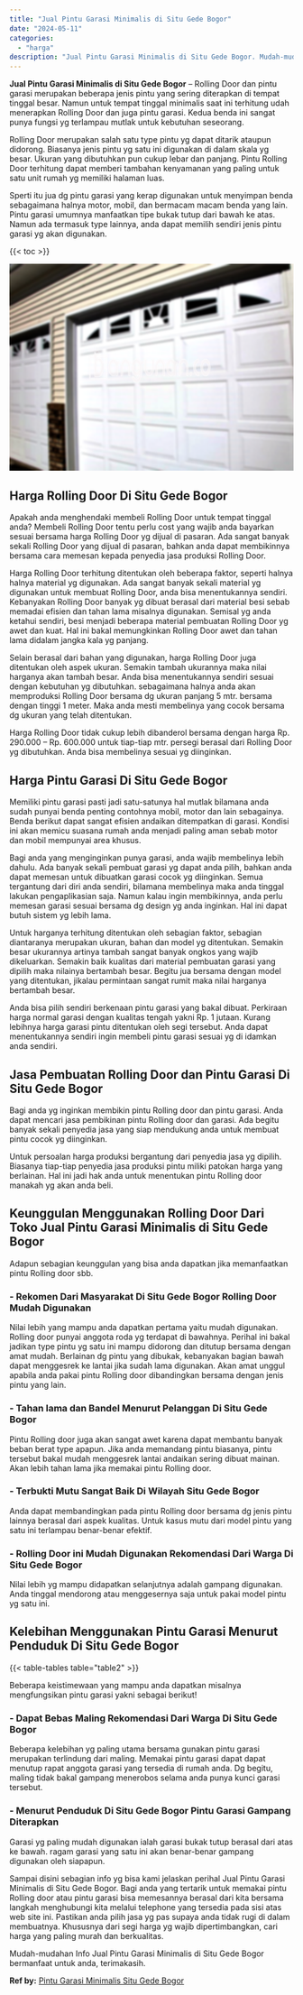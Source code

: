 ```yaml
---
title: "Jual Pintu Garasi Minimalis di Situ Gede Bogor"
date: "2024-05-11"
categories: 
  - "harga"
description: "Jual Pintu Garasi Minimalis di Situ Gede Bogor. Mudah-mudahan Info Jual Pintu Garasi Minimalis di Situ Gede Bogor bermanfaat untuk anda, terimakasih...."
---
```


**Jual Pintu Garasi Minimalis di Situ Gede Bogor** – Rolling Door dan pintu garasi merupakan beberapa jenis pintu yang sering diterapkan di tempat tinggal besar. Namun untuk tempat tinggal minimalis saat ini terhitung udah menerapkan Rolling Door dan juga pintu garasi. Kedua benda ini sangat punya fungsi yg terlampau mutlak untuk kebutuhan seseorang.

Rolling Door merupakan salah satu type pintu yg dapat ditarik ataupun didorong. Biasanya jenis pintu yg satu ini digunakan di dalam skala yg besar. Ukuran yang dibutuhkan pun cukup lebar dan panjang. Pintu Rolling Door terhitung dapat memberi tambahan kenyamanan yang paling untuk satu unit rumah yg memiliki halaman luas.

Sperti itu jua dg pintu garasi yang kerap digunakan untuk menyimpan benda sebagaimana halnya motor, mobil, dan bermacam macam benda yang lain. Pintu garasi umumnya manfaatkan tipe bukak tutup dari bawah ke atas. Namun ada termasuk type lainnya, anda dapat memilih sendiri jenis pintu garasi yg akan digunakan.

{{< toc >}}

![Jual Pintu Garasi Minimalis di Situ Gede Bogor](/images/pintu-garasi-42.png)

## Harga Rolling Door Di Situ Gede Bogor

Apakah anda menghendaki membeli Rolling Door untuk tempat tinggal anda? Membeli Rolling Door tentu perlu cost yang wajib anda bayarkan sesuai bersama harga Rolling Door yg dijual di pasaran. Ada sangat banyak sekali Rolling Door yang dijual di pasaran, bahkan anda dapat membikinnya bersama cara memesan kepada penyedia jasa produksi Rolling Door.

Harga Rolling Door terhitung ditentukan oleh beberapa faktor, seperti halnya halnya material yg digunakan. Ada sangat banyak sekali material yg digunakan untuk membuat Rolling Door, anda bisa menentukannya sendiri. Kebanyakan Rolling Door banyak yg dibuat berasal dari material besi sebab memadai efisien dan tahan lama misalnya digunakan. Semisal yg anda ketahui sendiri, besi menjadi beberapa material pembuatan Rolling Door yg awet dan kuat. Hal ini bakal memungkinkan Rolling Door awet dan tahan lama didalam jangka kala yg panjang.

Selain berasal dari bahan yang digunakan, harga Rolling Door juga ditentukan oleh aspek ukuran. Semakin tambah ukurannya maka nilai harganya akan tambah besar. Anda bisa menentukannya sendiri sesuai dengan kebutuhan yg dibutuhkan. sebagaimana halnya anda akan memproduksi Rolling Door bersama dg ukuran panjang 5 mtr. bersama dengan tinggi 1 meter. Maka anda mesti membelinya yang cocok bersama dg ukuran yang telah ditentukan.

Harga Rolling Door tidak cukup lebih dibanderol bersama dengan harga Rp. 290.000 – Rp. 600.000 untuk tiap-tiap mtr. persegi berasal dari Rolling Door yg dibutuhkan. Anda bisa membelinya sesuai yg diinginkan.

## Harga Pintu Garasi Di Situ Gede Bogor

Memiliki pintu garasi pasti jadi satu-satunya hal mutlak bilamana anda sudah punyai benda penting contohnya mobil, motor dan lain sebagainya. Benda berikut dapat sangat efisien andaikan ditempatkan di garasi. Kondisi ini akan memicu suasana rumah anda menjadi paling aman sebab motor dan mobil mempunyai area khusus.

Bagi anda yang menginginkan punya garasi, anda wajib membelinya lebih dahulu. Ada banyak sekali pembuat garasi yg dapat anda pilih, bahkan anda dapat memesan untuk dibuatkan garasi cocok yg diinginkan. Semua tergantung dari diri anda sendiri, bilamana membelinya maka anda tinggal lakukan pengaplikasian saja. Namun kalau ingin membikinnya, anda perlu memesan garasi sesuai bersama dg design yg anda inginkan. Hal ini dapat butuh sistem yg lebih lama.

Untuk harganya terhitung ditentukan oleh sebagian faktor, sebagian diantaranya merupakan ukuran, bahan dan model yg ditentukan. Semakin besar ukurannya artinya tambah sangat banyak ongkos yang wajib dikeluarkan. Semakin baik kualitas dari material pembuatan garasi yang dipilih maka nilainya bertambah besar. Begitu jua bersama dengan model yang ditentukan, jikalau permintaan sangat rumit maka nilai harganya bertambah besar.

Anda bisa pilih sendiri berkenaan pintu garasi yang bakal dibuat. Perkiraan harga normal garasi dengan kualitas tengah yakni Rp. 1 jutaan. Kurang lebihnya harga garasi pintu ditentukan oleh segi tersebut. Anda dapat menentukannya sendiri ingin membeli pintu garasi sesuai yg di idamkan anda sendiri.

## Jasa Pembuatan Rolling Door dan Pintu Garasi Di Situ Gede Bogor

Bagi anda yg inginkan membikin pintu Rolling door dan pintu garasi. Anda dapat mencari jasa pembikinan pintu Rolling door dan garasi. Ada begitu banyak sekali penyedia jasa yang siap mendukung anda untuk membuat pintu cocok yg diinginkan.

Untuk persoalan harga produksi bergantung dari penyedia jasa yg dipilih. Biasanya tiap-tiap penyedia jasa produksi pintu miliki patokan harga yang berlainan. Hal ini jadi hak anda untuk menentukan pintu Rolling door manakah yg akan anda beli.

## Keunggulan Menggunakan Rolling Door Dari Toko Jual Pintu Garasi Minimalis di Situ Gede Bogor

Adapun sebagian keunggulan yang bisa anda dapatkan jika memanfaatkan pintu Rolling door sbb.

### \- Rekomen Dari Masyarakat Di Situ Gede Bogor Rolling Door Mudah Digunakan

Nilai lebih yang mampu anda dapatkan pertama yaitu mudah digunakan. Rolling door punyai anggota roda yg terdapat di bawahnya. Perihal ini bakal jadikan type pintu yg satu ini mampu didorong dan ditutup bersama dengan amat mudah. Berlainan dg pintu yang dibukak, kebanyakan bagian bawah dapat menggesrek ke lantai jika sudah lama digunakan. Akan amat unggul apabila anda pakai pintu Rolling door dibandingkan bersama dengan jenis pintu yang lain.

### \- Tahan lama dan Bandel Menurut Pelanggan Di Situ Gede Bogor

Pintu Rolling door juga akan sangat awet karena dapat membantu banyak beban berat type apapun. Jika anda memandang pintu biasanya, pintu tersebut bakal mudah menggesrek lantai andaikan sering dibuat mainan. Akan lebih tahan lama jika memakai pintu Rolling door.

### \- Terbukti Mutu Sangat Baik Di Wilayah Situ Gede Bogor

Anda dapat membandingkan pada pintu Rolling door bersama dg jenis pintu lainnya berasal dari aspek kualitas. Untuk kasus mutu dari model pintu yang satu ini terlampau benar-benar efektif.

### \- Rolling Door ini Mudah Digunakan Rekomendasi Dari Warga Di Situ Gede Bogor

Nilai lebih yg mampu didapatkan selanjutnya adalah gampang digunakan. Anda tinggal mendorong atau menggesernya saja untuk pakai model pintu yg satu ini.

## Kelebihan Menggunakan Pintu Garasi Menurut Penduduk Di Situ Gede Bogor

{{< table-tables table="table2" >}}

Beberapa keistimewaan yang mampu anda dapatkan misalnya mengfungsikan pintu garasi yakni sebagai berikut!

### \- Dapat Bebas Maling Rekomendasi Dari Warga Di Situ Gede Bogor

Beberapa kelebihan yg paling utama bersama gunakan pintu garasi merupakan terlindung dari maling. Memakai pintu garasi dapat dapat menutup rapat anggota garasi yang tersedia di rumah anda. Dg begitu, maling tidak bakal gampang menerobos selama anda punya kunci garasi tersebut.

### \- Menurut Penduduk Di Situ Gede Bogor Pintu Garasi Gampang Diterapkan

Garasi yg paling mudah digunakan ialah garasi bukak tutup berasal dari atas ke bawah. ragam garasi yang satu ini akan benar-benar gampang digunakan oleh siapapun.

Sampai disini sebagian info yg bisa kami jelaskan perihal Jual Pintu Garasi Minimalis di Situ Gede Bogor. Bagi anda yang tertarik untuk memakai pintu Rolling door atau pintu garasi bisa memesannya berasal dari kita bersama langkah menghubungi kita melalui telephone yang tersedia pada sisi atas web site ini. Pastikan anda pilih jasa yg pas supaya anda tidak rugi di dalam membuatnya. Khususnya dari segi harga yg wajib dipertimbangkan, cari harga yang paling murah dan berkualitas.

Mudah-mudahan Info Jual Pintu Garasi Minimalis di Situ Gede Bogor bermanfaat untuk anda, terimakasih.

**Ref by:** [Pintu Garasi Minimalis Situ Gede Bogor](https://id.wikipedia.org/wiki/Pintu)
